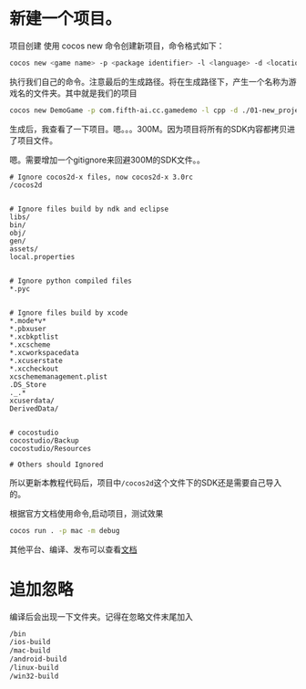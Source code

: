 新建一个项目。
=======
项目创建
使用 cocos new 命令创建新项目，命令格式如下：
```bash
cocos new <game name> -p <package identifier> -l <language> -d <location>
```
执行我们自己的命令。注意最后的生成路径。将在生成路径下，产生一个名称为游戏名的文件夹。其中就是我们的项目
```bash
cocos new DemoGame -p com.fifth-ai.cc.gamedemo -l cpp -d ./01-new_project
```
生成后，我查看了一下项目。嗯。。。300M。因为项目将所有的SDK内容都拷贝进了项目文件。

嗯。需要增加一个gitignore来回避300M的SDK文件。。
```.gitignore
# Ignore cocos2d-x files, now cocos2d-x 3.0rc
/cocos2d


# Ignore files build by ndk and eclipse
libs/
bin/
obj/
gen/
assets/
local.properties


# Ignore python compiled files
*.pyc


# Ignore files build by xcode
*.mode*v*
*.pbxuser
*.xcbkptlist
*.xcscheme
*.xcworkspacedata
*.xcuserstate
*.xccheckout
xcschememanagement.plist
.DS_Store
._.*
xcuserdata/
DerivedData/


# cocostudio
cocostudio/Backup
cocostudio/Resources
	
# Others should Ignored
```

所以更新本教程代码后，项目中`/cocos2d`这个文件下的SDK还是需要自己导入的。

根据官方文档使用命令,启动项目，测试效果
```bash
cocos run . -p mac -m debug
```
其他平台、编译、发布可以查看[文档][doc cocos cmd]

追加忽略
==========
编译后会出现一下文件夹。记得在忽略文件末尾加入
```bash
/bin
/ios-build
/mac-build
/android-build
/linux-build
/win32-build
```


[doc cocos cmd]: https://docs.cocos.com/cocos2d-x/v4/manual/zh/editors_and_tools/cocosCLTool.html "引擎工具-cocos 命令"